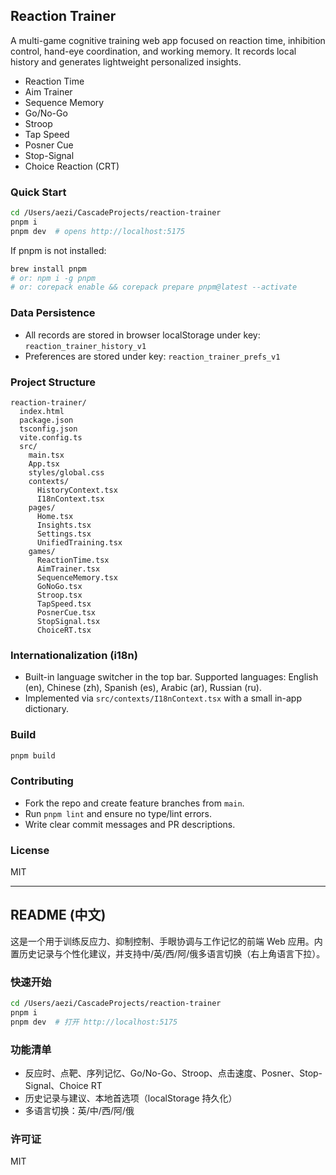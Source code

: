 ## Reaction Trainer

A multi-game cognitive training web app focused on reaction time, inhibition control, hand-eye coordination, and working memory. It records local history and generates lightweight personalized insights.

- Reaction Time
- Aim Trainer
- Sequence Memory
- Go/No-Go
- Stroop
- Tap Speed
- Posner Cue
- Stop-Signal
- Choice Reaction (CRT)

### Quick Start

```bash
cd /Users/aezi/CascadeProjects/reaction-trainer
pnpm i
pnpm dev  # opens http://localhost:5175
```

If pnpm is not installed:
```bash
brew install pnpm
# or: npm i -g pnpm
# or: corepack enable && corepack prepare pnpm@latest --activate
```

### Data Persistence
- All records are stored in browser localStorage under key: `reaction_trainer_history_v1`
- Preferences are stored under key: `reaction_trainer_prefs_v1`

### Project Structure
```
reaction-trainer/
  index.html
  package.json
  tsconfig.json
  vite.config.ts
  src/
    main.tsx
    App.tsx
    styles/global.css
    contexts/
      HistoryContext.tsx
      I18nContext.tsx
    pages/
      Home.tsx
      Insights.tsx
      Settings.tsx
      UnifiedTraining.tsx
    games/
      ReactionTime.tsx
      AimTrainer.tsx
      SequenceMemory.tsx
      GoNoGo.tsx
      Stroop.tsx
      TapSpeed.tsx
      PosnerCue.tsx
      StopSignal.tsx
      ChoiceRT.tsx
```

### Internationalization (i18n)
- Built-in language switcher in the top bar. Supported languages: English (en), Chinese (zh), Spanish (es), Arabic (ar), Russian (ru).
- Implemented via `src/contexts/I18nContext.tsx` with a small in-app dictionary.

### Build
```bash
pnpm build
```

### Contributing
- Fork the repo and create feature branches from `main`.
- Run `pnpm lint` and ensure no type/lint errors.
- Write clear commit messages and PR descriptions.

### License
MIT

---

## README (中文)

这是一个用于训练反应力、抑制控制、手眼协调与工作记忆的前端 Web 应用。内置历史记录与个性化建议，并支持中/英/西/阿/俄多语言切换（右上角语言下拉）。

### 快速开始
```bash
cd /Users/aezi/CascadeProjects/reaction-trainer
pnpm i
pnpm dev  # 打开 http://localhost:5175
```

### 功能清单
- 反应时、点靶、序列记忆、Go/No-Go、Stroop、点击速度、Posner、Stop-Signal、Choice RT
- 历史记录与建议、本地首选项（localStorage 持久化）
- 多语言切换：英/中/西/阿/俄

### 许可证
MIT



